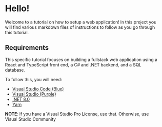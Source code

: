 # Hello!

Welcome to a tutorial on how to setup a web application! In this project you will find various markdown files of instructions to follow as you go through this tutorial.

## Requirements

This specific tutorial focuses on building a fullstack web application using a React and TypeScript front end, a C# and .NET backend, and a SQL database.

To follow this, you will need:

- [Visual Studio Code (Blue)](https://visualstudio.microsoft.com/)
- [Visual Studio (Purple)](https://visualstudio.microsoft.com/)
- [.NET 8.0](https://dotnet.microsoft.com/en-us/)
- [Yarn](https://yarnpkg.com/getting-started/install)

**NOTE**: If you have a Visual Studio Pro License, use that. Otherwise, use Visual Studio Community
